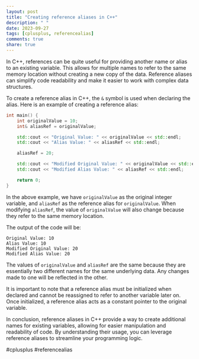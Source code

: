 ```yaml
---
layout: post
title: "Creating reference aliases in C++"
description: " "
date: 2023-09-27
tags: [cplusplus, referencealias]
comments: true
share: true
---
```


In C++, references can be quite useful for providing another name or alias to an existing variable. This allows for multiple names to refer to the same memory location without creating a new copy of the data. Reference aliases can simplify code readability and make it easier to work with complex data structures.

To create a reference alias in C++, the `&` symbol is used when declaring the alias. Here is an example of creating a reference alias:

```cpp
int main() {
    int originalValue = 10;
    int& aliasRef = originalValue;

    std::cout << "Original Value: " << originalValue << std::endl;
    std::cout << "Alias Value: " << aliasRef << std::endl;

    aliasRef = 20;

    std::cout << "Modified Original Value: " << originalValue << std::endl;
    std::cout << "Modified Alias Value: " << aliasRef << std::endl;

    return 0;
}
```

In the above example, we have `originalValue` as the original integer variable, and `aliasRef` as the reference alias for `originalValue`. When modifying `aliasRef`, the value of `originalValue` will also change because they refer to the same memory location.

The output of the code will be:

```
Original Value: 10
Alias Value: 10
Modified Original Value: 20
Modified Alias Value: 20
```

The values of `originalValue` and `aliasRef` are the same because they are essentially two different names for the same underlying data. Any changes made to one will be reflected in the other.

It is important to note that a reference alias must be initialized when declared and cannot be reassigned to refer to another variable later on. Once initialized, a reference alias acts as a constant pointer to the original variable.

In conclusion, reference aliases in C++ provide a way to create additional names for existing variables, allowing for easier manipulation and readability of code. By understanding their usage, you can leverage reference aliases to streamline your programming logic. 

#cplusplus #referencealias